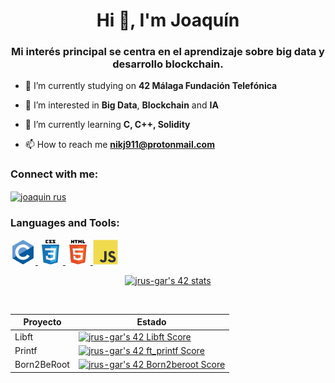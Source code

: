 
<h1 align="center">Hi 👋, I'm Joaquín</h1>
<h3 align="center">Mi interés principal se centra en el aprendizaje sobre big data y desarrollo blockchain.</h3>

- 🔭 I’m currently studying on **42 Málaga Fundación Telefónica**

- 👀 I’m interested in **Big Data**, **Blockchain** and **IA**  

- 🌱 I’m currently learning **C, C++, Solidity**

- 📫 How to reach me **nikj911@protonmail.com**

<h3 align="left">Connect with me:</h3>
<p align="left">
<a href="https://linkedin.com/in/joaquin rus" target="blank"><img align="center" src="https://raw.githubusercontent.com/rahuldkjain/github-profile-readme-generator/master/src/images/icons/Social/linked-in-alt.svg" alt="joaquin rus" height="30" width="40" /></a>
</p>

<h3 align="left">Languages and Tools:</h3>
<p align="left"> <a href="https://www.cprogramming.com/" target="_blank" rel="noreferrer"> <img src="https://raw.githubusercontent.com/devicons/devicon/master/icons/c/c-original.svg" alt="c" width="40" height="40"/> </a> <a href="https://www.w3schools.com/css/" target="_blank" rel="noreferrer"> <img src="https://raw.githubusercontent.com/devicons/devicon/master/icons/css3/css3-original-wordmark.svg" alt="css3" width="40" height="40"/> </a> <a href="https://www.w3.org/html/" target="_blank" rel="noreferrer"> <img src="https://raw.githubusercontent.com/devicons/devicon/master/icons/html5/html5-original-wordmark.svg" alt="html5" width="40" height="40"/> </a> <a href="https://developer.mozilla.org/en-US/docs/Web/JavaScript" target="_blank" rel="noreferrer"> <img src="https://raw.githubusercontent.com/devicons/devicon/master/icons/javascript/javascript-original.svg" alt="javascript" width="40" height="40"/> </a> </p>

<p align="center">
<a <a href="https://github.com/oakoudad/badge42"><img src="https://badge.mediaplus.ma/binary/jrus-gar?1337Badge=off&UM6P=off" alt="jrus-gar's 42 stats" /></a>
</p>
<br>

| Proyecto         | Estado                                                                                                                |
| ---------------- | --------------------------------------------------------------------------------------------------------------------- |
| Libft            | [![jrus-gar's 42 Libft Score](https://badge42.vercel.app/api/v2/cli954awc000608mgqq0qah7q/project/3068220)](https://github.com/JaeSeoKim/badge42)  |
| Printf           | [![jrus-gar's 42 ft_printf Score](https://badge42.vercel.app/api/v2/cli954awc000608mgqq0qah7q/project/3090649)](https://github.com/JaeSeoKim/badge42) |
| Born2BeRoot      | [![jrus-gar's 42 Born2beroot Score](https://badge42.vercel.app/api/v2/cli954awc000608mgqq0qah7q/project/3103838)](https://github.com/JaeSeoKim/badge42) |
